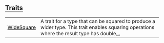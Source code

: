 
[Traits](./core-num-traits-ops-widesquare-traits.md)
 ---
| | |
|:---|:---|
| [WideSquare](./core-num-traits-ops-widesquare-WideSquare.md) | A trait for a type that can be squared to produce a wider type. This trait enables squaring operations where the result type has double[...](./core-num-traits-ops-widesquare-WideSquare.md) |
